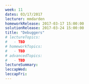 ```yaml
---
week: 11
dates: 03/17/2017
lecturer: mmdarden
homeworkRelease: 2017-03-17 15:00:00
solutionRelease: 2017-03-24 15:00:00
title: "Debuggers"
# lectureTopics:
#   - TBD
# homeworkTopics:
#   - TBD
# advancedTopics:
#   - TBD
lectureSummary:
leccapWed:
leccapFri:
---
```

